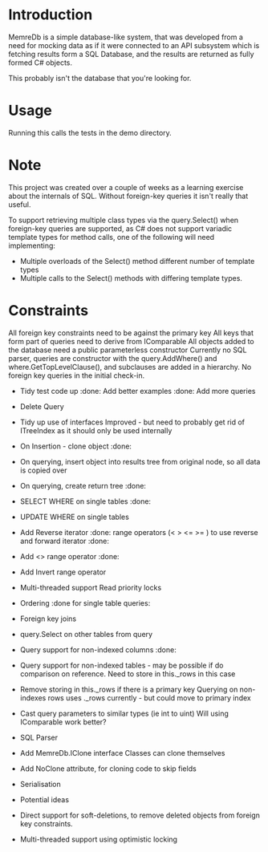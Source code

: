 ﻿# Introduction

MemreDb is a simple database-like system, that was developed from a need for mocking data as if it were connected
to an API subsystem which is fetching results form a SQL Database, and the results are returned as fully formed C# objects.

This probably isn't the database that you're looking for.

# Usage

Running this calls the tests in the demo directory.

# Note

This project was created over a couple of weeks as a learning exercise about the internals of SQL. Without foreign-key queries it isn't really that useful.

To support retrieving multiple class types via the query.Select<T>() when foreign-key queries are supported, as C# does not support variadic template types for method calls, one of the following will need implementing:
* Multiple overloads of the Select() method different number of template types
* Multiple calls to the Select() methods with differing template types.


# Constraints

All foreign key constraints need to be against the primary key
All keys that form part of queries need to derive from IComparable
All objects added to the database need a public parameterless constructor
Currently no SQL parser, queries are constructor with the query.AddWhere() and where.GetTopLevelClause(), and subclauses are added in a hierarchy.
No foreign key queries in the initial check-in.


* Tidy test code up  :done:
  Add better examples  :done:
  Add more queries
* Delete Query
* Tidy up use of interfaces
  Improved - but need to probably get rid of ITreeIndex as it should only be used internally

* On Insertion - clone object :done:
* On querying, insert object into results tree from original node, so all data is copied over
* On querying, create return tree :done:

* SELECT WHERE on single tables   :done:
* UPDATE WHERE on single tables
* Add Reverse iterator :done:
  range operators (< > <= >= ) to use reverse and forward iterator :done:
* Add <> range operator :done:
* Add Invert range operator
* Multi-threaded support
  Read priority locks
 
* Ordering :done for single table queries:
* Foreign key joins
* query.Select on other tables from query
* Query support for non-indexed columns :done:
* Query support for non-indexed tables - may be possible if do comparison on reference.
  Need to store in this._rows in this case
* Remove storing in this._rows if there is a primary key
  Querying on non-indexes rows uses ._rows currently - but could move to primary index
* Cast query parameters to similar types (ie int to uint)
  Will using IComparable<T> work better?


* SQL Parser

* Add MemreDb.IClone interface
  Classes can clone themselves
* Add NoClone attribute, for cloning code to skip fields

* Serialisation


* Potential ideas
* Direct support for soft-deletions, to remove deleted objects from foreign key constraints.
* Multi-threaded support using optimistic locking
